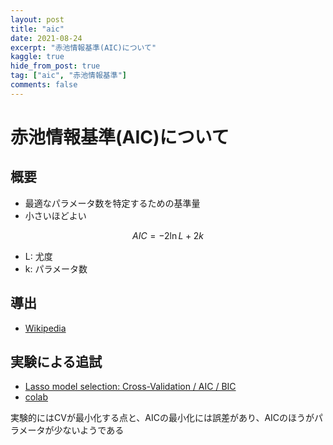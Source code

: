 ```yaml
---
layout: post
title: "aic"
date: 2021-08-24
excerpt: "赤池情報基準(AIC)について"
kaggle: true
hide_from_post: true
tag: ["aic", "赤池情報基準"]
comments: false
---
```


# 赤池情報基準(AIC)について

## 概要
 - 最適なパラメータ数を特定するための基準量
 - 小さいほどよい

$$
AIC = -2\ln{L} + 2{k}
$$

 - L: 尤度
 - k: パラメータ数

## 導出
 - [Wikipedia](https://ja.wikipedia.org/wiki/%E8%B5%A4%E6%B1%A0%E6%83%85%E5%A0%B1%E9%87%8F%E8%A6%8F%E6%BA%96)

## 実験による追試
 - [Lasso model selection: Cross-Validation / AIC / BIC](https://scikit-learn.org/stable/auto_examples/linear_model/plot_lasso_model_selection.html)
 - [colab](https://colab.research.google.com/drive/1sfctzrIyEywdi3BfsezYkb-yhR2HCkVK?usp=sharing)

実験的にはCVが最小化する点と、AICの最小化には誤差があり、AICのほうがパラメータが少ないようである
